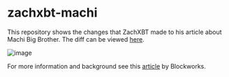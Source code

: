 # zachxbt-machi

This repository shows the changes that ZachXBT made to his article about Machi Big Brother. The diff can be viewed [here](https://github.com/0xmunger/zachxbt-machi/compare/main...0xmunger-changes?quick_pull=1). 


![image](https://github.com/user-attachments/assets/aa166d0a-8811-4816-8fad-5fc3c1643966)






For more information and background see this [article](https://blockworks.co/news/jeffrey-huang-zachxbt-defamation) by Blockworks. 

